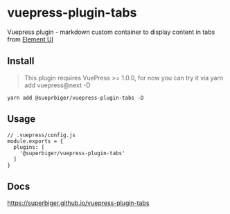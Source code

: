 # vuepress-plugin-tabs
Vuepress plugin - markdown custom container to display content in tabs from [Element UI](https://github.com/ElemeFE/element)

## Install
> This plugin requires VuePress >= 1.0.0, for now you can try it via yarn add vuepress@next -D 

```
yarn add @sueprbiger/vuepress-plugin-tabs -D
```

## Usage
```
// .vuepress/config.js
module.exports = {
  plugins: [
    '@superbiger/vuepress-plugin-tabs'
  ]
}
```

## Docs
https://superbiger.github.io/vuepress-plugin-tabs

